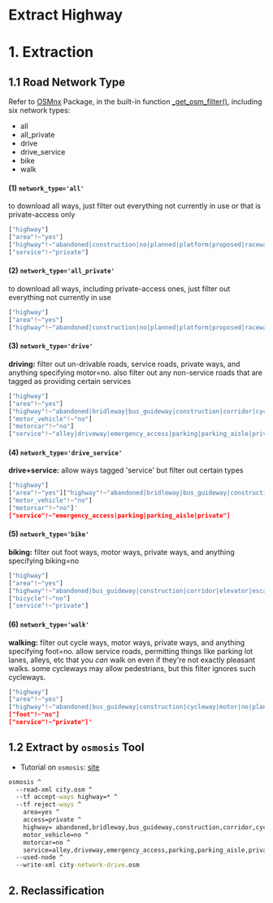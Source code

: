 # Extract Highway



# 1. Extraction

## 1.1 Road Network Type

Refer to [OSMnx](https://osmnx.readthedocs.io/en/stable/) Package, in the built-in function [_get_osm_filter()](https://github.com/gboeing/osmnx/blob/ef5d465448b1097a89615bd2bbaa3546a54e0f6b/osmnx/_overpass.py#L18), including six network types:

- all
- all_private
- drive
- drive_service
- bike
- walk

####  (1) **`network_type='all'`**

to download all ways, just filter out everything not currently in use or that is private-access only

```python
["highway"]
["area"!~"yes"]
["highway"!~"abandoned|construction|no|planned|platform|proposed|raceway|razed"]
["service"!~"private"]
```

####  (2) **`network_type='all_private'`**

 to download all ways, including private-access ones, just filter out everything not currently in use

```python
["highway"]
["area"!~"yes"]
["highway"!~"abandoned|construction|no|planned|platform|proposed|raceway|razed"]
```

####  (3) **`network_type='drive'`**

**driving:** filter out un-drivable roads, service roads, private ways, and anything specifying motor=no. also filter out any non-service roads that are tagged as providing certain services

```python
["highway"]
["area"!~"yes"]
["highway"!~"abandoned|bridleway|bus_guideway|construction|corridor|cycleway|elevator|escalator|footway|no|path|pedestrian|planned|platform|proposed|raceway|razed|service|steps|track"]
["motor_vehicle"!~"no"]
["motorcar"!~"no"]
["service"!~"alley|driveway|emergency_access|parking|parking_aisle|private"]
```

####  (4) **`network_type='drive_service'`**

**drive+service:** allow ways tagged 'service' but filter out certain types

```python
["highway"]
["area"!~"yes"]["highway"!~"abandoned|bridleway|bus_guideway|construction|corridor|cycleway|elevator|escalator|footway|no|path|pedestrian|planned|platform|proposed|raceway|razed|steps|track"]
["motor_vehicle"!~"no"]
["motorcar"!~"no"]'
["service"!~"emergency_access|parking|parking_aisle|private"]
```

####  (5) `network_type='bike'`

**biking:** filter out foot ways, motor ways, private ways, and anything specifying biking=no

```python
["highway"]
["area"!~"yes"]
["highway"!~"abandoned|bus_guideway|construction|corridor|elevator|escalator|footway|motor|no|planned|platform|proposed|raceway|razed|steps"]
["bicycle"!~"no"]
["service"!~"private"]
```

####  (6) `network_type='walk'`

**walking:** filter out cycle ways, motor ways, private ways, and anything specifying foot=no. allow service roads, permitting things like parking lot lanes, alleys, etc that you *can* walk on even if they're not exactly pleasant walks. some cycleways may allow pedestrians, but this filter ignores such cycleways.

```python
["highway"]
["area"!~"yes"]
["highway"!~"abandoned|bus_guideway|construction|cycleway|motor|no|planned|platform|proposed|raceway|razed"]'
["foot"!~"no"]
["service"!~"private"]'
```

## 1.2 Extract by `osmosis` Tool

- Tutorial on `osmosis`: [site](https://www.cnblogs.com/veager/articles/16908406.html)

```cmd
osmosis ^
  --read-xml city.osm ^
  --tf accept-ways highway=* ^
  --tf reject-ways ^
    area=yes ^
    access=private ^
    highway= abandoned,bridleway,bus_guideway,construction,corridor,cycleway,elevator,escalator,footway,path,pedestrian,planned,platform,proposed,raceway,service,steps,track ^
    motor_vehicle=no ^
    motorcar=no ^
    service=alley,driveway,emergency_access,parking,parking_aisle,private ^
  --used-node ^
  --write-xml city-network-drive.osm
```

## 2. Reclassification 